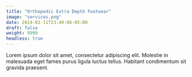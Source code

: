 ```yaml
---
title: "Orthopedic Extra Depth Footwear"
image: "services.png"
date: 2024-02-11T23:49:08-05:00
draft: false
weight: 9999
headless: true
---
```


Lorem ipsum dolor sit amet, consectetur adipiscing elit. Molestie in malesuada eget fames purus ligula luctus tellus. Habitant condimentum sit gravida praesent.